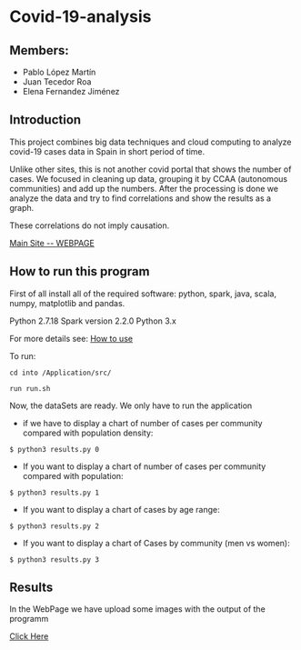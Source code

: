 # Covid-19-analysis


## Members:

* Pablo López Martín
* Juan Tecedor Roa
* Elena Fernandez Jiménez

## Introduction
This project combines big data techniques and cloud computing to analyze covid-19 cases data in Spain in short period of time.

Unlike other sites, this is not another covid portal that shows the number of cases. We focused in cleaning up data, grouping
it by CCAA (autonomous communities) and add up the numbers. After the processing is done we analyze the data and try to find correlations and show the results as a graph.

These correlations do not imply causation.

[Main Site -- WEBPAGE](https://plopezq.github.io/Covid-19-analysis/index.html)

## How to run this program
First of all install all of the required software: python, spark, java, scala, numpy, matplotlib and pandas.

Python 2.7.18
Spark version 2.2.0
Python 3.x

For more details see: [How to use](https://plopezq.github.io/Covid-19-analysis/howtouse.html)

To run:

```
cd into /Application/src/
```

```
run run.sh
```
Now, the dataSets are ready. We only have to run the application

* if we have to display a chart of number of cases per community compared with population density:

```
$ python3 results.py 0
```
* If you want to display a chart of number of cases per community compared with population:

```
$ python3 results.py 1
```
* If you want to display a chart of cases by age range:

```
$ python3 results.py 2
```
* If you want to display a chart of Cases by community (men vs women):

```
$ python3 results.py 3
```

## Results
In the WebPage we have upload some images with the output of the programm

[Click Here](https://plopezq.github.io/Covid-19-analysis/results.html)

